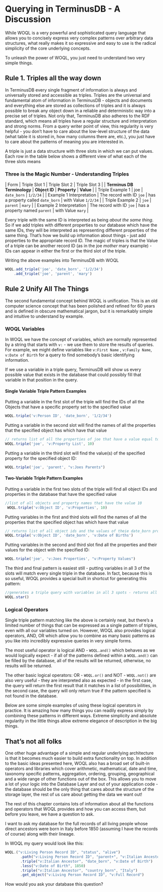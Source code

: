 # Querying in TerminusDB - A Discussion

While WOQL is a very powerful and sophisticated query language that allows you to concisely express very complex patterns over arbitrary data structures, what really makes it so expressive and easy to use is the radical simplicity of the core underlying concepts.

To unleash the power of WOQL, you just need to understand two very simple things.

## Rule 1. Triples all the way down

In TerminusDB every single fragment of information is always and universally stored and accessible as triples. Triples are the universal and fundamental atom of information in TerminusDB - objects and documents and everything else are stored as collections of triples and it is always possible to break any object down in a reliable and deterministic way into a precise set of triples. Not only that, TerminusDB also adheres to the RDF standard, which means all triples have a regular structure and interpretation and strong norms. From a query writer point of view, this regularity is very helpful - you don’t have to care about the low-level structure of the data (what table it is stored in, how many columns there are, etc.), you just have to care about the patterns of meaning you are interested in.

A triple is just a data structure with three slots in which we can put values. Each row in the table below shows a different view of what each of the three slots means

### Three is the Magic Number - Understanding Triples

| Form                        | Triple Slot 1            | Triple Slot 2                     | Triple Slot 3       |
| **Terminus DB Terminology** | **Object ID**            | **Property**                      | **Value**           |
| Triple Example 1            | joe                      | `date_born`                       | `1/2/34`            |
| Example 1 Interpretation    | The record with ID `joe` | has a property called `date_born` | with Value `1/2/34` |
| Triple Example 2            | `joe`                    | `parent`                          | `mary`              |
| Example 2 Interpretation    | The record with ID `joe` | has a property named `parent`     | with Value `mary`   |

Every triple with the same ID is interpreted as being *about the same thing*. So if we add triples with different properties to our database which have the same IDs, they will be interpreted as representing different properties of the same thing. That’s how we build up information about things - just add properties to the appropriate record ID. The magic of triples is that the Value of a triple can be another record ID (as in the joe *mother* mary example) - IDs can appear in either the first or the third slot of the triple.

Writing the above examples into TerminusDB with WOQL

```javascript
WOQL.add_triple('joe', 'date_born', '1/2/34')
    .add_triple('joe', 'parent', 'mary')
```

## [](https://terminusdb.com/docs/user-guide/query/simple-query/#rule-2-unify-all-the-things) Rule 2 Unify All The Things

The second fundamental concept behind WOQL is unification. This is an old computer science concept that has been polished and refined for 60 years and is defined in obscure mathematical jargon, but it is remarkably simple and intuitive to understand by example.

### [](https://terminusdb.com/docs/user-guide/query/simple-query/#woql-variables) WOQL Variables

In WOQL we have the concept of variables, which are normally represented by a string that starts with `v:` - we use them to store the results of queries. For example, we might define variables like `v:First Name` , `v:Family Name`, `v:Date of Birth` for a query to find somebody’s basic identifying information.

If we use a variable in a triple query, TerminusDB will show us every possible value that exists in the database that could possibly fill that variable in that position in the query.

#### [](https://terminusdb.com/docs/user-guide/query/simple-query/#single-variable-triple-pattern-examples) Single Variable Triple Pattern Examples

Putting a variable in the first slot of the triple will find the IDs of all the Objects that have a specific property set to the specified value

```javascript
WOQL.triple('v:Person ID', 'date_born', '1/2/34')
```

Putting a variable in the second slot will find the names of all the properties that the specified object has which have that value

```javascript
// returns list of all the properties of joe that have a value equal to 10
WOQL.triple('joe', 'v:Property List', 10)
```

Putting a variable in the third slot will find the value(s) of the specified property for the specified object ID:

```javascript
WOQL.triple('joe', 'parent', "v:Joes Parents")
```

#### [](https://terminusdb.com/docs/user-guide/query/simple-query/#two-variable-triple-pattern-examples) Two-Variable Triple Pattern Examples

Putting a variable in the first two slots of the triple will find all object IDs and properties in the database that have the specified value

```javascript
//list of all objects and property names that have the value 10
 WOQL.triple('v:Object ID', 'v:Properties', 10)
```

Putting variables in the first and third slots will find the names of all the properties that the specified object has which have that value

```javascript
// returns list of all object ids and the values of theie date_born properties
WOQL.triple('v:Object ID', 'date_born', 'v:Date of Births')
```

Putting variables in the second and third slot find all the properties and their values for the object with the specified ID:

```javascript
WOQL.triple('joe', 'v:Joes Properties', "v:Property Values")
```

The third and final pattern is easiest still - putting variables in all 3 of the slots will match every single triple in the database. In fact, because this is so useful, WOQL provides a special built in shortcut for generating this pattern:

```javascript
//generates a triple query with variables in all 3 spots - returns all triples in the database
WOQL.star()
```

### [](https://terminusdb.com/docs/user-guide/query/simple-query/#logical-operators) Logical Operators

Single triple pattern matching like the above is certainly neat, but there’s a limited number of things that can be expressed as a single pattern of triples, even with all our variables turned on. However, WOQL also provides logical operators, AND, OR which allow you to combine as many basic patterns as you like into incredibly expressive queries in very simple forms.

The most useful operator is logical AND - `WOQL.and()` which behaves as we would logically expect - if all of the patterns defined within a `WOQL.and()` can be filled by the database, all of the results will be returned, otherwise, no results will be returned.

The other basic logical operators: OR - `WOQL.or()` and NOT - `WOQL.not()` are also very useful - they are interpreted also as expected - in the first case, the query will return the first result that it matches in a list of possibilities, in the second case, the query will only return true if the pattern specified is not found in the database.

Below are some simple examples of using these logical operators in practice. It is amazing how many things you can readily express simply by combining these patterns in different ways. Extreme simplicity and absolute regularity in the little things allow extreme elegance of description in the big things.

## [](https://terminusdb.com/docs/user-guide/query/simple-query/#thats-not-all-folks) That’s not all folks

One other huge advantage of a simple and regular underlying architecture is that it becomes much easier to build extra functionality on top. In addition to the basic ideas presented here, WOQL also has a broad set of built-in operators and libraries which cover arithmetic, mathematical, date and time, taxonomy specific patterns, aggregation, ordering, grouping, geographical and a wide range of other functions out of the box. This allows you to move a lot of your logic into the Database Layer and out of your application code - the database should be the only thing that cares about the structure of the storage layer, the rest of us care about getting the data we want out!

The rest of this chapter contains lots of information about all the functions and operators that WOQL provides and how you can access them, but before you leave, we have a question to ask.

I want to ask my database for the full records of all living people whose direct ancestors were born in Italy before 1850 (assuming I have the records of course) along with their lineage.

In WOQL my query would look like this:

```javascript
WOQL.("v:Living Person Record ID", "status", "alive")
       .path("v:Living Person Record ID", "parent+", "v:Italian Ancestor", "v:Ancestry Line")
       .triple("v:Italian Ancestor", "date_born", "v:Date of Birth")
       .less("v:Date of Birth", 1850)
       .triple("v:Italian Ancestor", "country_born", "Italy")
       .get_object("v:Living Person Record ID", "v:Full Record")
```

How would you ask your database this question?
